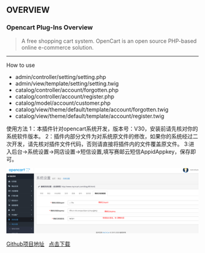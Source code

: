 ## OVERVIEW

### Opencart Plug-Ins Overview

>A free shopping cart system. OpenCart is an open source PHP-based online e-commerce solution.

------

How to use
-	admin/controller/setting/setting.php
-	admin/view/template/setting/setting.twig
-	catalog/controller/account/forgotten.php
-	catalog/controller/account/register.php
-	catalog/model/account/customer.php
-	catalog/view/theme/default/template/account/forgotten.twig
-	catalog/view/theme/default/template/account/register.twig

使用方法
    1：本插件针对opencart系统开发，版本号：V30，安装前请先核对你的系统软件版本。
    2：插件内部分文件为对系统原文件的修改，如果你的系统经过二次开发，请先核对插件文件代码，否则请直接将插件内的文件覆盖原文件。
    3:进入后台->系统设置->网店设置->短信设置,填写赛邮云短信AppidAppkey，保存即可。

![Submail](./markdown/1.png)


[Github项目地址](https://github.com/submail-developers/opencart_sms)&nbsp;&nbsp;&nbsp;[点击下载](https://github.com/submail-developers/opencart_sms/archive/master.zip)

